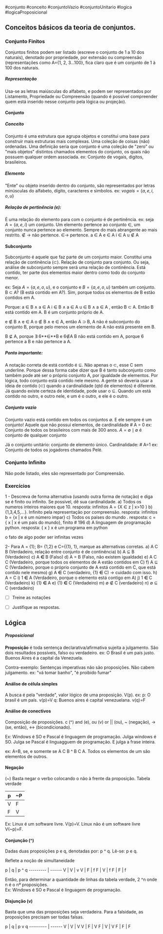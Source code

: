 #conjunto #conceito
#conjuntoVazio #conjuntoUnitario #logica #logicaProposicional
## Conceitos básicos da teoria de conjuntos.

### Conjunto Finitos
Conjuntos finitos podem ser listado (escreve o conjunto de 1 a 10 dos naturais), denotado por propriedade, por extensão ou compreensão (representações como A={1, 2, 3...100}, fica claro que é um conjunto de 1 à 100 dos naturais.
##### Representação
Usa-se as letras maiúsculas do alfabeto, e podem ser representados por Listamento, Propriedade ou Compreensão (quando é possível compreender quem está inserido nesse conjunto pela lógica ou projeção).
#### Conjunto 
##### Conceito
Conjunto é uma estrutura que agrupa objetos e constitui uma base para construir mais estruturas mais complexas. Uma coleção de coisas (não) ordenadas. Uma definição seria que conjunto é uma coleção de "zero" ou "mais objetos" distintos chamados elementos do conjunto, os quais não possuem qualquer ordem associada. 
ex: Conjunto de vogais, digitos, brasileiros. 

##### Elemento
"Ente" ou objeto inserido dentro do conjunto, são representados por letras minúsculas do alfabeto, dígito, caracteres e simbolos. 
ex: $vogais=\{a, e, i, o, u\}$

##### Relação de pertinência (e): 
É uma relação do elemento para com o conjunto é de pertinência. ex: seja $A=\{a,e,i\}$ um conjunto. 
Um elemento pertence ao conjunto $\in$, um conjunto nunca pertence ao elemento. 
Sempre do mais abrangente ao mais restrito.
$\notin$ -> não pertence.
$\in$-> pertence.
a $\in$ A
e $\in$ A
i $\in$ A
u $\notin$ A

#### Subconjunto
Subconjunto é aquele que faz parte de um conjunto maior.  Constitui uma relação de continência ($\subset$). Relação de conjunto para conjunto. Ou seja, análise de subconjunto sempre será uma relação de continência. Está contido, ter parte dos elementos maior dentro como todo do conjunto menor. 

ex: Seja $A=\{a,e,o,u\}$, e o conjunto e $B=\{a,e,o,u\}$ também um conjunto. 
B $\subset$ A? (B está contido em A?). Sim, porque todos os elementos de B estão contidos em A.

Porque:
a $\in$ B $\land$ a $\in$ A
i $\in$ B $\land$ a $\in$ A
u $\in$ B $\land$ a $\in$ A  , então B $\subset$ A. Então B está contido em A. B é um conjunto próprio de A.

e $\notin$ B $\land$ e $\in$ A
o $\notin$ B $\land$ e $\in$ A, então A $\supset$ B, A não é subconjunto do conjunto B, porque pelo menos um elemento de A não está presente em B.

B $\nsubseteq$ A, porque $\exists$ 6**∈**B e 6∉A
B não está contido em A, porque 6 pertence a B e não pertence a A. 

##### Ponto importante:
A notação correta de está contido é $\subseteq$. Não apenas o $\subset$, esse C sem underline. Porque dessa forma cabe dizer que B é tanto subconjunto como também pode até ser o próprio conjunto A, por igualdade de elementos. Por lógica, todo conjunto está contido nele mesmo. A gente só deveria usar a ideia de contido ($\subset$) quando a cardinalidade (qtd de elementos) é diferente. Já quando existe certeza de identidade, pode usar o $\subseteq$. Quando um está contido no outro, e outro nele, e um é o outro, e ele é o outro. 
 
##### Conjunto vazio
Conjunto vazio está contido em todos os conjuntos $\emptyset$. E ele sempre é um conjunto! Aquele que não possui elementos, de cardinalidade # A = 0
ex: Conjunto de todos os brasileiros com mais de 300 anos. 
$A = {\emptyset \mid \emptyset \text{ é conjunto de qualquer conjunto}}$

Já o conjunto unitário: conjunto de elemento único. Cardinalidade: # A=1
ex: Conjunto de todos os jogadores chamados Pelé. 

### Conjunto Infinito
Não pode listado, eles são representado por Compreensão.

### Exercícios
1 - Descreva de forma alternativa (usando outra forma de notação) e diga se é finito ou infinito. Se possível, dê sua cardinalidade. 
a) Todos os numeros inteiros maiores que 10. 
resposta: infinitos A = {X ∈ z | x>10 }
b) {1,3,4,5,...}. Infinito pela representação por compreensão. 
resposta: infinitos b = {x | x é um número impar}
c) Todos os países do mundo . 
resposta: c = { x | x é um pais do mundo}, finito # 196
d) A linguagem de programação python. 
resposta: { x } x é um programa em python 

o fato de algo poder ser infinitas vezes 

2- Para A = {1}; B= {1,2} e C={{1}, 1}, marque as alternativas corretas. 
a) A C B (Verdadeiro, relação entre conjunto é de continência)
b) A ⊆ B (Verdadeiro)
c) A **∈** B (Falso)
d) A = B (Falso, não existem igualdade)
e) A C C (Verdadeiro, porque todos os elementos de A estão contidos em C)
f) A ⊆ C (Verdadeiro, porque o próprio conjunto de A está contido em C, que está contido nele mesmo)
g) A **∈** C (verdadeiro, {1} **∈** C) -> cuidado com isso. 
h) A = C
i) 1 **∈** A (Verdadeiro, porque o elemento está contigo em A)
j) 1 **∈** C (Verdadeiro)
k) {1} **∈** A
e) {1} **∈** C (Verdadeiro)
m) ∅ ∉  C (verdadeiro)
n) ∅ ⊆ C (verdadeiro)


- [ ] Treine as notações
- [ ] Justifique as respostas.



## Lógica

##### Proposicional  
**Proposição** é toda sentença declarativa/afirmativa sujeita a julgamento. São dois resultados possíveis, falso ou verdadeiro. 
ex: O Brasil é um país justo. Buenos Aires é a capital da Venezuela. 

Contra-exemplo: Sentenças imperativas não são proposições. Não cabem julgamento.
ex: "vá tomar banho", "é proibido fumar"

#### Análise de célula simples

A busca é pela "verdade", valor lógico de uma proposição. V(p).
ex: p: O brasil é um país. v(p)=V
q: Buenos aires é capital venezuelana. v(q)=F

#### Análise de conectivos
Composição de proposições. c (^) and (e), ou (v) or || (ou), ~ (negação), -> (se, então), <-> (bicondicionado). 

Ex: Windows é SO e Pascal é linguagem de programação. 
Julga windows é SO. Julga se Pascal é linguagguem de programação. E julga a frase inteira. 

ex: A=B, se, e somente se A C B ^ B C A. Todos os elementos de um são elementos de outros. 

#### Negação
(~) Basta negar o verbo colocando o não à frente da proposição. 
Tabela verdade


p  | ~P
--------- | ------
V | F
F | V

Ex: Linux é um software livre. V(p)=V. 
Linux não é um software livre V(~p)=F.

#### Conjunção (^)
Dadas duas proposições p e q, denotadas por: p ^ q. Lê-se: p e q. 

Reflete a noção de simultaneidade 

p  | q | p ^ q
--------- | ------
V | V | v
V | F | f
F | V | f
F | F | f

Então, para determinar a quantidade de linhas da tabela verdade, 2 ^n onde n é o nº proposições.   
Ex: Windows é SO e Pascal é linguagem de programação. 
#### Disjunção (v)
Basta que uma das proposições seja verdadeira. Para a falsidade, as proposições precisam ser todas falsas.

p  | q | p v q
--------- | ------
V | V | V
V | F | V
F | V | V
F | F | F





